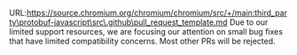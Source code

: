URL:https://source.chromium.org/chromium/chromium/src/+/main:third_party\protobuf-javascript\src\.github\pull_request_template.md
Due to our limited support resources, we are focusing our attention on small bug fixes that have limited compatibility concerns. Most other PRs will be rejected.
